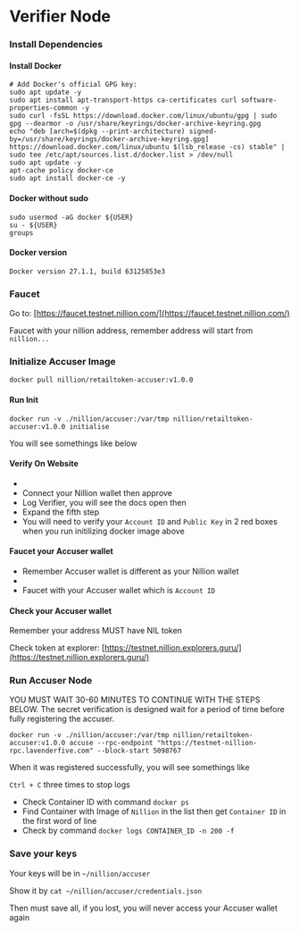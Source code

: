 # Verifier Node

### Install Dependencies <a href="#install-dependencies" id="install-dependencies"></a>

#### Install Docker <a href="#install-docker" id="install-docker"></a>

```
# Add Docker's official GPG key:
sudo apt update -y
sudo apt install apt-transport-https ca-certificates curl software-properties-common -y
sudo curl -fsSL https://download.docker.com/linux/ubuntu/gpg | sudo gpg --dearmor -o /usr/share/keyrings/docker-archive-keyring.gpg
echo "deb [arch=$(dpkg --print-architecture) signed-by=/usr/share/keyrings/docker-archive-keyring.gpg] https://download.docker.com/linux/ubuntu $(lsb_release -cs) stable" | sudo tee /etc/apt/sources.list.d/docker.list > /dev/null
sudo apt update -y
apt-cache policy docker-ce
sudo apt install docker-ce -y
```

#### Docker without sudo <a href="#docker-without-sudo" id="docker-without-sudo"></a>

```
sudo usermod -aG docker ${USER}
su - ${USER}
groups
```

#### Docker version <a href="#docker-version" id="docker-version"></a>

`Docker version 27.1.1, build 63125853e3`

### Faucet <a href="#faucet" id="faucet"></a>

Go to: [https://faucet.testnet.nillion.com/](https://faucet.testnet.nillion.com/)

Faucet with your nillion address, remember address will start from `nillion...`

### Initialize Accuser Image <a href="#initialize-accuser-image" id="initialize-accuser-image"></a>

```
docker pull nillion/retailtoken-accuser:v1.0.0
```

#### Run Init <a href="#run-init" id="run-init"></a>

```
docker run -v ./nillion/accuser:/var/tmp nillion/retailtoken-accuser:v1.0.0 initialise
```

You will see somethings like below

#### Verify On Website <a href="#verify-on-website" id="verify-on-website"></a>

*
* Connect your Nillion wallet then approve
* Log Verifier, you will see the docs open then
* Expand the fifth step
* You will need to verify your `Account ID` and `Public Key` in 2 red boxes when you run initilizing docker image above

#### Faucet your Accuser wallet <a href="#faucet-your-accuser-wallet" id="faucet-your-accuser-wallet"></a>

* Remember Accuser wallet is different as your Nillion wallet
*
* Faucet with your Accuser wallet which is `Account ID`

#### Check your Accuser wallet <a href="#check-your-accuser-wallet" id="check-your-accuser-wallet"></a>

Remember your address MUST have NIL token

Check token at explorer: [https://testnet.nillion.explorers.guru/](https://testnet.nillion.explorers.guru/)

### Run Accuser Node <a href="#run-accuser-node" id="run-accuser-node"></a>

YOU MUST WAIT 30-60 MINUTES TO CONTINUE WITH THE STEPS BELOW. The secret verification is designed wait for a period of time before fully registering the accuser.

```
docker run -v ./nillion/accuser:/var/tmp nillion/retailtoken-accuser:v1.0.0 accuse --rpc-endpoint "https://testnet-nillion-rpc.lavenderfive.com" --block-start 5098767
```

When it was registered successfully, you will see somethings like

`Ctrl + C` three times to stop logs

* Check Container ID with command `docker ps`
* Find Container with Image of `Nillion` in the list then get `Container ID` in the first word of line
* Check by command `docker logs CONTAINER_ID -n 200 -f`

### Save your keys <a href="#save-your-keys" id="save-your-keys"></a>

Your keys will be in `~/nillion/accuser`

Show it by `cat ~/nillion/accuser/credentials.json`

Then must save all, if you lost, you will never access your Accuser wallet again
